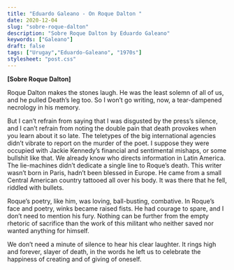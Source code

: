 ```yaml
---
title: "Eduardo Galeano - On Roque Dalton "
date: 2020-12-04
slug: "sobre-roque-dalton"
description: "Sobre Roque Dalton by Eduardo Galeano"
keywords: ["Galeano"]
draft: false
tags: ["Urugay","Eduardo-Galeano", "1970s"]
stylesheet: "post.css"
---
```

**[Sobre Roque Dalton]**

Roque Dalton makes the stones laugh. He was the least solemn of all of us, and he pulled Death’s leg too. So I won’t go writing, now, a tear-dampened necrology in his memory.  

But I can’t refrain from saying that I was disgusted by the press’s silence, and I can’t refrain from noting the double pain that death provokes when you learn about it so late. The teletypes of the big international agencies didn’t vibrate to report on the murder of the poet. I suppose they were occupied with Jackie Kennedy’s financial and sentimental mishaps, or some bullshit like that. We already know who directs information in Latin America. The lie-machines didn’t dedicate a single line to Roque’s death. This writer wasn’t born in Paris, hadn’t been blessed in Europe. He came from a small Central American country tattooed all over his body. It was there that he fell, riddled with bullets.  

Roque’s poetry, like him, was loving, ball-busting, combative. In Roque’s face and poetry, winks became raised fists. He had courage to spare, and I don’t need to mention his fury. Nothing can be further from the empty rhetoric of sacrifice than the work of this militant who neither saved nor wanted anything for himself.  

We don’t need a minute of silence to hear his clear laughter. It rings high and forever, slayer of death, in the words he left us to celebrate the happiness of creating and of giving of oneself.